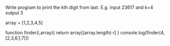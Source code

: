 Write program to print the kth digit from last. E.g. input 23617 and k=4 output 3


array = [1,2,3,4,5]

function finder(i,array){
    return array[(array.length)-i]
}
console.log(finder(4,[2,3,6,1,7]))
